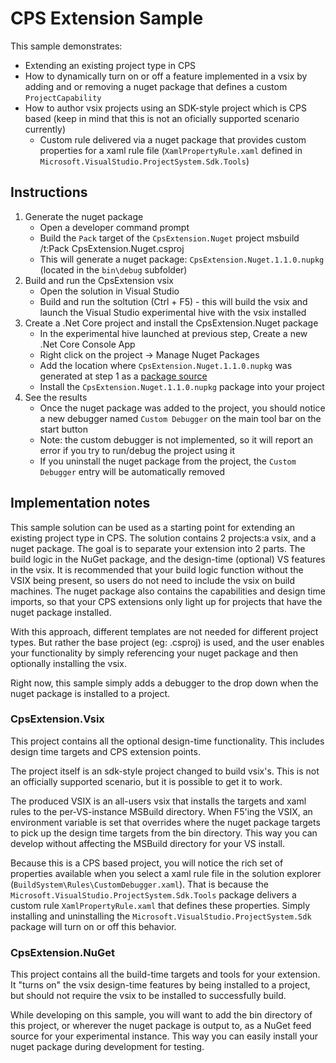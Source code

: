# CPS Extension Sample
This sample demonstrates:
* Extending an existing project type in CPS
* How to dynamically turn on or off a feature implemented in a vsix by adding and or removing a nuget package that defines a custom `ProjectCapability`
* How to author vsix projects using an SDK-style project which is CPS based (keep in mind that this is not an oficially supported scenario currently)
	* Custom rule delivered via a nuget package that provides custom properties for a xaml rule file (`XamlPropertyRule.xaml` defined in `Microsoft.VisualStudio.ProjectSystem.Sdk.Tools`)

## Instructions
1. Generate the nuget package
	* Open a developer command prompt
	* Build the `Pack` target of the `CpsExtension.Nuget` project
	msbuild /t:Pack CpsExtension.Nuget.csproj
	* This will generate a nuget package: `CpsExtension.Nuget.1.1.0.nupkg` (located in the `bin\debug` subfolder)
2. Build and run the CpsExtension vsix
	* Open the solution in Visual Studio
	* Build and run the soltution (Ctrl + F5) - this will build the vsix and launch the Visual Studio experimental hive with the vsix installed
3. Create a .Net Core project and install the CpsExtension.Nuget package
	* In the experimental hive launched at previous step, Create a new .Net Core Console App
	* Right click on the project -> Manage Nuget Packages
	* Add the location where `CpsExtension.Nuget.1.1.0.nupkg` was generated at step 1 as a [package source](https://docs.microsoft.com/en-us/nuget/tools/package-manager-ui#package-sources)
	* Install the `CpsExtension.Nuget.1.1.0.nupkg` package into your project
4. See the results
	* Once the nuget package was added to the project, you should notice a new debugger named `Custom Debugger` on the main tool bar on the start button
	* Note: the custom debugger is not implemented, so it will report an error if you try to run/debug the project using it
	* If you uninstall the nuget package from the project, the `Custom Debugger` entry will be automatically removed

## Implementation notes
This sample solution can be used as a starting point for extending an existing project type in CPS.
The solution contains 2 projects:a vsix, and a nuget package. The goal is to separate your extension into 2 parts. The build logic in the NuGet package, and the design-time (optional) VS features in the vsix. It is recommended that your build logic function without the VSIX being present, so users do not need to include the vsix on build machines. The nuget package also contains the capabilities and design time imports, so that your CPS extensions only light up for projects that have the nuget package installed.

With this approach, different templates are not needed for different project types. But rather the base project (eg: .csproj) is used, and the user enables your functionality by simply referencing your nuget package and then optionally installing the vsix.

Right now, this sample simply adds a debugger to the drop down when the nuget package is installed to a project.

### CpsExtension.Vsix
This project contains all the optional design-time functionality. This includes design time targets and CPS extension points.

The project itself is an sdk-style project changed to build vsix's. This is not an officially supported scenario, but it is possible to get it to work.

The produced VSIX is an all-users vsix that installs the targets and xaml rules to the per-VS-instance MSBuild directory. When F5'ing the VSIX, an environment variable is set that overrides where the nuget package targets to pick up the design time targets from the bin directory. This way you can develop without affecting the MSBuild directory for your VS install.

Because this is a CPS based project, you will notice the rich set of properties available when you select a xaml rule file in the solution explorer (`BuildSystem\Rules\CustomDebugger.xaml`). That is because the `Microsoft.VisualStudio.ProjectSystem.Sdk.Tools` package delivers a custom rule `XamlPropertyRule.xaml` that defines these properties. Simply installing and uninstalling the `Microsoft.VisualStudio.ProjectSystem.Sdk` package will turn on or off this behavior.

### CpsExtension.NuGet
This project contains all the build-time targets and tools for your extension. It "turns on" the vsix design-time features by being installed to a project, but should not require the vsix to be installed to successfully build.

While developing on this sample, you will want to add the bin directory of this project, or wherever the nuget package is output to, as a NuGet feed source for your experimental instance. This way you can easily install your nuget package during development for testing.
